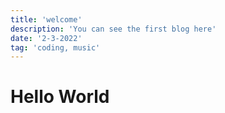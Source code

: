 ```yaml
---
title: 'welcome'
description: 'You can see the first blog here'
date: '2-3-2022'
tag: 'coding, music'
---
```


# Hello World
